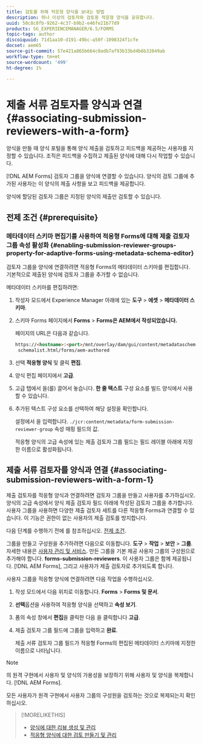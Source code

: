 ```yaml
---
title: 검토를 위해 적응형 양식을 보내는 방법
description: 하나 이상의 검토자와 검토용 적응형 양식을 공유합니다.
uuid: 58c8c8fb-9262-4c37-b9b2-e46fe21b77d9
products: SG_EXPERIENCEMANAGER/6.5/FORMS
topic-tags: author
discoiquuid: 71d1aa10-d191-49bc-a50f-1098324f1cfe
docset: aem65
source-git-commit: 57e421a865b664c0adb7af93b33bd4b6b32049ab
workflow-type: tm+mt
source-wordcount: '499'
ht-degree: 1%

---
```



# 제출 서류 검토자를 양식과 연결 {#associating-submission-reviewers-with-a-form}

양식을 만들 때 양식 포털을 통해 양식 제출을 검토하고 피드백을 제공하는 사용자를 지정할 수 있습니다. 조직은 피드백을 수집하고 제출된 양식에 대해 다시 작업할 수 있습니다.

[!DNL AEM Forms] 검토자 그룹을 양식에 연결할 수 있습니다. 양식의 검토 그룹에 추가된 사용자는 이 양식의 제출 사항을 보고 피드백을 제공합니다.

양식에 할당된 검토자 그룹은 지정된 양식의 제출만 검토할 수 있습니다.

## 전제 조건 {#prerequisite}

### 메타데이터 스키마 편집기를 사용하여 적응형 Forms에 대해 제출 검토자 그룹 속성 활성화 {#enabling-submission-reviewer-groups-property-for-adaptive-forms-using-metadata-schema-editor}

검토자 그룹을 양식에 연결하려면 적응형 Forms의 메타데이터 스키마를 편집합니다. 기본적으로 제출된 양식에 검토자 그룹을 추가할 수 없습니다.

메타데이터 스키마를 편집하려면:

1. 작성자 모드에서 Experience Manager 아래에 있는 **도구** > **에셋** > **메타데이터 스키마**.
1. 스키마 Forms 페이지에서 **Forms** > **Forms은 AEM에서 작성되었습니다.**

   페이지의 URL은 다음과 같습니다.

   ```html
   https://<hostname>:<port>/mnt/overlay/dam/gui/content/metadataschemaeditor/
    schemalist.html/forms/aem-authored
   ```

1. 선택 **적응형 양식** 및 클릭 **편집**.
1. 양식 편집 페이지에서 **고급**.
1. 고급 탭에서 을(를) 끌어서 놓습니다. **한 줄 텍스트** 구성 요소를 빌드 양식에서 사용할 수 있습니다.
1. 추가된 텍스트 구성 요소를 선택하여 해당 설정을 확인합니다.

   설정에서 을 입력합니다. `./jcr:content/metadata/form-submission-reviewer-group` 속성 매핑 필드의 값.

   적응형 양식의 고급 속성에 있는 제출 검토자 그룹 필드는 필드 레이블 아래에 지정한 이름으로 활성화됩니다.

## 제출 서류 검토자를 양식과 연결 {#associating-submission-reviewers-with-a-form-1}

제출 검토자를 적응형 양식과 연결하려면 검토자 그룹을 만들고 사용자를 추가하십시오. 양식의 고급 속성에서 양식 제출 검토자 필드 아래에 작성된 검토자 그룹을 추가합니다.
사용자 그룹을 사용하면 다양한 제출 검토자 세트를 다른 적응형 Forms과 연결할 수 있습니다. 이 기능은 권한이 없는 사용자의 제출 검토를 방지합니다.

다음 단계를 수행하기 전에 를 참조하십시오. [전제 조건](adding-reviewers-form.md#prerequisite).

그룹을 만들고 구성원을 추가하려면 다음으로 이동합니다. **도구** > **작업** > **보안** > **그룹**.
자세한 내용은 [사용자 관리 및 서비스](https://experienceleague.adobe.com/docs/experience-manager-65/administering/security/security.html).
만든 그룹을 기본 제공 사용자 그룹의 구성원으로 추가해야 합니다. **forms-submission-reviewers**. 이 사용자 그룹은 함께 제공됩니다. [!DNL AEM Forms], 그리고 사용자가 제출 검토자로 추가되도록 합니다.

사용자 그룹을 적응형 양식에 연결하려면 다음 작업을 수행하십시오.

1. 작성 모드에서 다음 위치로 이동합니다. **Forms** > **Forms 및 문서**.
1. **선택**옵션을 사용하여 적응형 양식을 선택하고 **속성 보기**.
1. 폼의 속성 창에서 **편집**&#x200B;을 클릭한 다음 을 클릭합니다 **고급**.
1. 제출 검토자 그룹 필드에 그룹을 입력하고 **완료**.

   제출 서류 검토자 그룹 필드가 적응형 Forms의 편집된 메타데이터 스키마에 지정한 이름으로 나타납니다.

>[!NOTE]
>
>의 원격 구현에서 사용자 및 양식의 가용성을 보장하기 위해 사용자 및 양식을 복제합니다. [!DNL AEM Forms].
>
>모든 사용자가 원격 구현에서 사용자 그룹의 구성원을 검토하는 것으로 복제되는지 확인하십시오.

>[!MORELIKETHIS]
>
>* [양식에 대한 리뷰 생성 및 관리](/help/forms/create-reviews-forms.md)
>* [적응형 양식에 대한 검토 만들기 및 관리](/help/forms/review-adaptiveforms-in-sites-page.md)